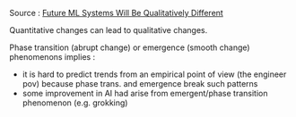 Source : [Future ML Systems Will Be Qualitatively Different](https://www.lesswrong.com/posts/pZaPhGg2hmmPwByHc/future-ml-systems-will-be-qualitatively-different)

Quantitative changes can lead to qualitative changes.

Phase transition (abrupt change) or emergence (smooth change) phenomenons implies : 
- it is hard to predict trends from an empirical point of view (the engineer pov) because phase trans. and emergence break such patterns
- some improvement in AI had arise from emergent/phase transition phenomenon (e.g. grokking)